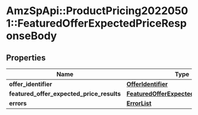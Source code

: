 # AmzSpApi::ProductPricing20220501::FeaturedOfferExpectedPriceResponseBody

## Properties
Name | Type | Description | Notes
------------ | ------------- | ------------- | -------------
**offer_identifier** | [**OfferIdentifier**](OfferIdentifier.md) |  | [optional] 
**featured_offer_expected_price_results** | [**FeaturedOfferExpectedPriceResultList**](FeaturedOfferExpectedPriceResultList.md) |  | [optional] 
**errors** | [**ErrorList**](ErrorList.md) |  | [optional] 

